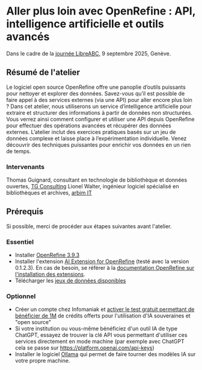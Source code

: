 # Aller plus loin avec OpenRefine : API, intelligence artificielle et outils avancés

Dans le cadre de la [journée LibreABC](https://libreabc.ch), 9 septembre 2025, Genève.

## Résumé de l'atelier

Le logiciel open source OpenRefine offre une panoplie d’outils puissants pour nettoyer et explorer des données. Savez-vous qu’il est possible de faire appel à des services externes (via une API) pour aller encore plus loin ? Dans cet atelier, nous utiliserons un service d’intelligence artificielle pour extraire et structurer des informations à partir de données non structurées. Vous verrez ainsi comment configurer et utiliser une API depuis OpenRefine pour effectuer des opérations avancées et récupérer des données externes. L’atelier inclut des exercices pratiques basés sur un jeu de données complexe et laisse place à l’expérimentation individuelle. Venez découvrir des techniques puissantes pour enrichir vos données en un rien de temps.

### Intervenants

Thomas Guignard, consultant en technologie de bibliothèque et données ouvertes, [TG Consulting](https://tgconsulting.ca/)
Lionel Walter, ingénieur logiciel spécialisé en bibliothèques et archives, [arbim IT](https://arbim.ch/)

## Prérequis

Si possible, merci de procéder aux étapes suivantes avant l'atelier.

### Essentiel

- Installer [OpenRefine 3.9.3](https://openrefine.org/download)
- Installer l'extension [AI Extension for OpenRefine](https://github.com/sunilnatraj/llm-extension) (testé avec la version 0.1.2.3). En cas de besoin, se référer à la [documentation OpenRefine sur l'installation des extensions](https://openrefine.org/docs/manual/installing#installing-extensions).
- Télécharger les [jeux de données disponibles](https://github.com/liowalter/open-refine-libreabc2025/tree/main/data)

### Optionnel

- Créer un compte chez Infomaniak et [activer le test gratuit permettant de bénéficier de 1M](https://www.infomaniak.com/fr/hebergement/ai-tools) de crédits offerts pour l'utilisation d'IA souveraines et "open source"
- Si votre institution ou vous-même bénéficiez d'un outil IA de type ChatGPT, essayez de trouver la clé API vous permettant d'utiliser ces services directement en mode machine (par exemple avec ChatGPT cela se passe sur https://platform.openai.com/api-keys)
- Installer le logiciel [Ollama](https://ollama.com/) qui permet de faire tourner des modèles IA sur votre propre machine. 
